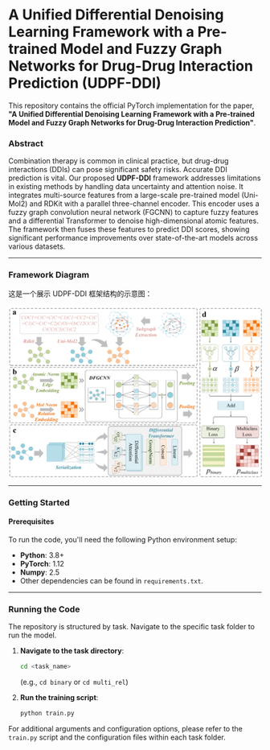 # A Unified Differential Denoising Learning Framework with a Pre-trained Model and Fuzzy Graph Networks for Drug-Drug Interaction Prediction (UDPF-DDI)

This repository contains the official PyTorch implementation for the paper, **"A Unified Differential Denoising Learning Framework with a Pre-trained Model and Fuzzy Graph Networks for Drug-Drug Interaction Prediction"**.

### Abstract

Combination therapy is common in clinical practice, but drug-drug interactions (DDIs) can pose significant safety risks. Accurate DDI prediction is vital. Our proposed **UDPF-DDI** framework addresses limitations in existing methods by handling data uncertainty and attention noise. It integrates multi-source features from a large-scale pre-trained model (Uni-Mol2) and RDKit with a parallel three-channel encoder. This encoder uses a fuzzy graph convolution neural network (FGCNN) to capture fuzzy features and a differential Transformer to denoise high-dimensional atomic features. The framework then fuses these features to predict DDI scores, showing significant performance improvements over state-of-the-art models across various datasets.

---

### Framework Diagram

这是一个展示 UDPF-DDI 框架结构的示意图：

![UDPF-DDI Framework](framework.png)

---
### Getting Started

#### Prerequisites

To run the code, you'll need the following Python environment setup:

- **Python**: 3.8+
- **PyTorch**: 1.12
- **Numpy**: 2.5
- Other dependencies can be found in `requirements.txt`.


---

### Running the Code

The repository is structured by task. Navigate to the specific task folder to run the model.

1.  **Navigate to the task directory**:
    ```bash
    cd <task_name>
    ```
    (e.g., `cd binary` or `cd multi_rel`)

2.  **Run the training script**:
    ```bash
    python train.py
    ```

For additional arguments and configuration options, please refer to the `train.py` script and the configuration files within each task folder.
